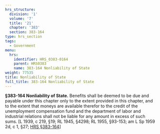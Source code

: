 ```yaml
---
hrs_structure:
  division: '1'
  volume: '7'
  title: '21'
  chapter: '383'
  section: 383-164
type: hrs_section
tags:
  - Government
menu:
  hrs:
    identifier: HRS_0383-0164
    parent: HRS0383
    name: 383-164 Nonliability of State
weight: 77535
title: Nonliability of State
full_title: 383-164 Nonliability of State
---
```

**§383-164 Nonliability of State.** Benefits shall be deemed to be due and payable under this chapter only to the extent provided in this chapter, and to the extent that moneys are available therefor to the credit of the unemployment compensation fund and the department of labor and industrial relations shall not be liable for any amount in excess of such sums. [L 1939, c 219, §19; RL 1945, §4298; RL 1955, §93-153; am L Sp 1959 2d, c 1, §27; [HRS §383-164](/title-21/chapter-383/section-383-164/)]